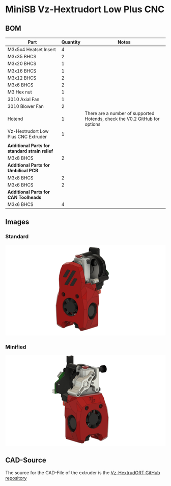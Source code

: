 # MiniSB Vz-Hextrudort Low Plus CNC

## BOM

| Part                                            | Quantity | Notes                                                                      |
| ----------------------------------------------- | -------- | -------------------------------------------------------------------------- |
| M3x5x4 Heatset Insert                           | 4        |
| M3x35 BHCS                                      | 2        |                                                                            |
| M3x20 BHCS                                      | 1        |
| M3x16 BHCS | 1 |                                                                            |
| M3x12 BHCS                                      | 2        |
| M3x6 BHCS                                       | 2        |
| M3 Hex nut                                       | 1        |
| 3010 Axial Fan                                  | 1        |
| 3010 Blower Fan                                 | 2        |
| Hotend                                          | 1        | There are a number of supported Hotends, check the V0.2 GitHub for options |
| Vz-Hextrudort Low Plus CNC Extruder                  | 1        |
|                                                 |          |                                                                            |
| **Additional Parts for standard strain relief** |
| M3x8 BHCS                                       | 2        |                                                                            |
| **Additional Parts for Umbilical PCB**          |
| M3x8 BHCS                                       | 2        |                                                                            |
| M3x6 BHCS                                       | 2        |                                                                            |
| **Additional Parts for CAN Toolheads**          |
| M3x6 BHCS                                       | 4        |                                                                            |

## Images

### Standard

![Standard](images/MiniSB-Vz-Hextrudort-Low-Plus-CNC-Standard.png)

### Minified

![Minified](images/MiniSB-Vz-Hextrudort-Low-Plus-CNC-Minified.png)

## CAD-Source

The source for the CAD-File of the extruder is the [Vz-HextrudORT GitHub repository](https://github.com/VzBoT3D/Vz-HextrudORT)